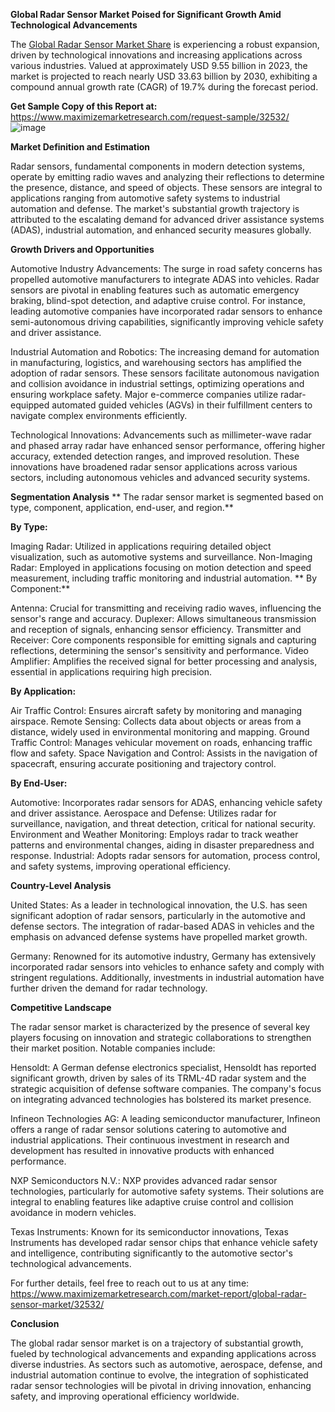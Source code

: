 **Global Radar Sensor Market Poised for Significant Growth Amid Technological Advancements**

The [Global Radar Sensor Market Share](https://www.maximizemarketresearch.com/market-report/global-radar-sensor-market/32532/) is experiencing a robust expansion, driven by technological innovations and increasing applications across various industries. Valued at approximately USD 9.55 billion in 2023, the market is projected to reach nearly USD 33.63 billion by 2030, exhibiting a compound annual growth rate (CAGR) of 19.7% during the forecast period.

**Get Sample Copy of this Report at:** https://www.maximizemarketresearch.com/request-sample/32532/ 
![image](https://github.com/user-attachments/assets/42270762-2033-48b4-9990-d3fe821c5f0c)


**Market Definition and Estimation**

Radar sensors, fundamental components in modern detection systems, operate by emitting radio waves and analyzing their reflections to determine the presence, distance, and speed of objects. These sensors are integral to applications ranging from automotive safety systems to industrial automation and defense. The market's substantial growth trajectory is attributed to the escalating demand for advanced driver assistance systems (ADAS), industrial automation, and enhanced security measures globally.

**Growth Drivers and Opportunities**

Automotive Industry Advancements: The surge in road safety concerns has propelled automotive manufacturers to integrate ADAS into vehicles. Radar sensors are pivotal in enabling features such as automatic emergency braking, blind-spot detection, and adaptive cruise control. For instance, leading automotive companies have incorporated radar sensors to enhance semi-autonomous driving capabilities, significantly improving vehicle safety and driver assistance.

Industrial Automation and Robotics: The increasing demand for automation in manufacturing, logistics, and warehousing sectors has amplified the adoption of radar sensors. These sensors facilitate autonomous navigation and collision avoidance in industrial settings, optimizing operations and ensuring workplace safety. Major e-commerce companies utilize radar-equipped automated guided vehicles (AGVs) in their fulfillment centers to navigate complex environments efficiently.

Technological Innovations: Advancements such as millimeter-wave radar and phased array radar have enhanced sensor performance, offering higher accuracy, extended detection ranges, and improved resolution. These innovations have broadened radar sensor applications across various sectors, including autonomous vehicles and advanced security systems.

**Segmentation Analysis**
**
The radar sensor market is segmented based on type, component, application, end-user, and region.**

**By Type:**

Imaging Radar: Utilized in applications requiring detailed object visualization, such as automotive systems and surveillance.
Non-Imaging Radar: Employed in applications focusing on motion detection and speed measurement, including traffic monitoring and industrial automation.
**
By Component:**

Antenna: Crucial for transmitting and receiving radio waves, influencing the sensor's range and accuracy.
Duplexer: Allows simultaneous transmission and reception of signals, enhancing sensor efficiency.
Transmitter and Receiver: Core components responsible for emitting signals and capturing reflections, determining the sensor's sensitivity and performance.
Video Amplifier: Amplifies the received signal for better processing and analysis, essential in applications requiring high precision.

**By Application:**

Air Traffic Control: Ensures aircraft safety by monitoring and managing airspace.
Remote Sensing: Collects data about objects or areas from a distance, widely used in environmental monitoring and mapping.
Ground Traffic Control: Manages vehicular movement on roads, enhancing traffic flow and safety.
Space Navigation and Control: Assists in the navigation of spacecraft, ensuring accurate positioning and trajectory control.

**By End-User:**

Automotive: Incorporates radar sensors for ADAS, enhancing vehicle safety and driver assistance.
Aerospace and Defense: Utilizes radar for surveillance, navigation, and threat detection, critical for national security.
Environment and Weather Monitoring: Employs radar to track weather patterns and environmental changes, aiding in disaster preparedness and response.
Industrial: Adopts radar sensors for automation, process control, and safety systems, improving operational efficiency.

**Country-Level Analysis**

United States: As a leader in technological innovation, the U.S. has seen significant adoption of radar sensors, particularly in the automotive and defense sectors. The integration of radar-based ADAS in vehicles and the emphasis on advanced defense systems have propelled market growth.

Germany: Renowned for its automotive industry, Germany has extensively incorporated radar sensors into vehicles to enhance safety and comply with stringent regulations. Additionally, investments in industrial automation have further driven the demand for radar technology.

**Competitive Landscape**

The radar sensor market is characterized by the presence of several key players focusing on innovation and strategic collaborations to strengthen their market position. Notable companies include:

Hensoldt: A German defense electronics specialist, Hensoldt has reported significant growth, driven by sales of its TRML-4D radar system and the strategic acquisition of defense software companies. The company's focus on integrating advanced technologies has bolstered its market presence.

Infineon Technologies AG: A leading semiconductor manufacturer, Infineon offers a range of radar sensor solutions catering to automotive and industrial applications. Their continuous investment in research and development has resulted in innovative products with enhanced performance.

NXP Semiconductors N.V.: NXP provides advanced radar sensor technologies, particularly for automotive safety systems. Their solutions are integral to enabling features like adaptive cruise control and collision avoidance in modern vehicles.

Texas Instruments: Known for its semiconductor innovations, Texas Instruments has developed radar sensor chips that enhance vehicle safety and intelligence, contributing significantly to the automotive sector's technological advancements.

For further details, feel free to reach out to us at any time: https://www.maximizemarketresearch.com/market-report/global-radar-sensor-market/32532/ 

**Conclusion**

The global radar sensor market is on a trajectory of substantial growth, fueled by technological advancements and expanding applications across diverse industries. As sectors such as automotive, aerospace, defense, and industrial automation continue to evolve, the integration of sophisticated radar sensor technologies will be pivotal in driving innovation, enhancing safety, and improving operational efficiency worldwide.
